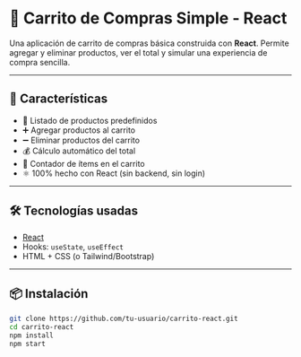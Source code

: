 # 🛒 Carrito de Compras Simple - React

Una aplicación de carrito de compras básica construida con **React**. Permite agregar y eliminar productos, ver el total y simular una experiencia de compra sencilla.

---

## 🚀 Características

- 🧺 Listado de productos predefinidos
- ➕ Agregar productos al carrito
- ➖ Eliminar productos del carrito
- 💰 Cálculo automático del total
- 🧮 Contador de ítems en el carrito
- ⚛️ 100% hecho con React (sin backend, sin login)

---

## 🛠️ Tecnologías usadas

- [React](https://reactjs.org/)
- Hooks: `useState`, `useEffect`
- HTML + CSS (o Tailwind/Bootstrap)

---

## 📦 Instalación

```bash
git clone https://github.com/tu-usuario/carrito-react.git
cd carrito-react
npm install
npm start
